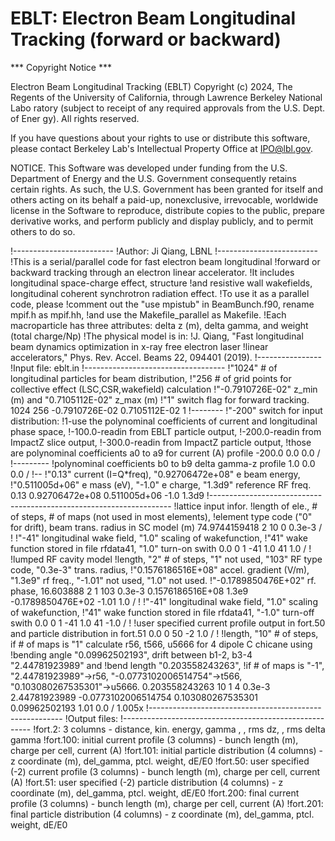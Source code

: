 # EBLT: Electron Beam Longitudinal Tracking (forward or backward)
*** Copyright Notice ***

Electron Beam Longitudinal Tracking  (EBLT) Copyright (c) 2024, The
Regents of the University of California, through Lawrence Berkeley National Labo
ratory (subject to receipt of any required approvals from the U.S. Dept. of Ener
gy). All rights reserved.

If you have questions about your rights to use or distribute this software,
please contact Berkeley Lab's Intellectual Property Office at
IPO@lbl.gov.

NOTICE.  This Software was developed under funding from the U.S. Department
of Energy and the U.S. Government consequently retains certain rights.  As
such, the U.S. Government has been granted for itself and others acting on
its behalf a paid-up, nonexclusive, irrevocable, worldwide license in the
Software to reproduce, distribute copies to the public, prepare derivative
works, and perform publicly and display publicly, and to permit others to do so.

!-------------------------
!Author: Ji Qiang, LBNL
!-------------------------
!This is a serial/parallel code for fast electron beam longitudinal
!forward or backward tracking through an electron linear accelerator.
!It includes longitudinal space-charge effect, structure
!and resistive wall wakefields, longitudinal coherent synchrotron radiation effect.
!To use it as a parallel code, please
!comment out the "use mpistub" in BeamBunch.f90, rename mpif.h as mpif.hh,
!and use the Makefile_parallel as Makefile.
!Each macroparticle has three attributes: delta z (m), delta gamma, and weight (total charge/Np)
!The physical model is in:
!J. Qiang, "Fast longitudinal beam dynamics optimization in x-ray free electron laser
!linear accelerators," Phys. Rev. Accel. Beams 22, 094401 (2019).
!----------------
!Input file: eblt.in
!-----------------------------------
!"1024" # of longitudinal particles for beam distribution,
!"256 # of grid points for collective effect (LSC,CSR,wakefield) calculation
!"-0.7910726E-02" z_min (m) and "0.7105112E-02" z_max (m)
!"1" switch flag for forward tracking.
1024 256 -0.7910726E-02  0.7105112E-02 1
!--------
!"-200" switch for input distribution:
!1-use the polynominal coefficients of current and longitudinal phase space,
!-100.0-readin from EBLT particle output,
!-200.0-readin from ImpactZ slice output,
!-300.0-readin from ImpactZ particle output,
!those are polynominal coefficients a0 to a9 for current (A) profile
-200.0 0.0 0.0 /
!---------
!polynominal coefficients b0 to b9 delta gamma-z profile
1.0 0.0 0.0  /
!--
!"0.13" current (I=Q*freq), "0.92706472e+08" e beam energy,
!"0.511005d+06" e mass (eV), "-1.0" e charge, "1.3d9" reference RF freq.
0.13 0.92706472e+08 0.511005d+06 -1.0 1.3d9
!--------------------------------------------------------------------
!lattice input infor.
!length of ele., # of steps, # of maps (not used in most elements),
!element type code ("0" for drift), beam trans. radius in SC model (m)
74.9744159418 2 10 0 0.3e-3 /
!
!"-41" longitudinal wake field, "1.0" scaling of wakefunction,
!"41" wake function stored in file rfdata41, "1.0" turn-on swith
0.0 0 1 -41 1.0 41 1.0 /
!
!lumped RF cavity model
!length, "2" # of steps, "1" not used, "103" RF type code, "0.3e-3" trans. radius,
!"0.1576186516E+08" accel. gradient (V/m), "1.3e9" rf freq., "-1.01" not used, "1.0" not used.
!"-0.1789850476E+02" rf. phase,
16.603888 2 1 103 0.3e-3 0.1576186516E+08 1.3e9 -0.1789850476E+02 -1.01 1.0 /
!
!"-41" longitudinal wake field, "1.0" scaling of wakefunction,
!"41" wake function stored in file rfdata41, "-1.0" turn-off swith
0.0 0 1 -41 1.0 41 -1.0 /
!
!user specified current profile output in fort.50 and particle distribution in fort.51
0.0 0 50 -2 1.0 /
!
!length, "10" # of steps, if # of maps is "1" calculate r56, t566, u5666 for 4 dipole C chicane using
!bending angle "0.09962502193", drift between b1-2, b3-4 "2.44781923989" and
!bend length "0.203558243263",
!if # of maps is "-1", "2.44781923989"->r56, "-0.0773102006514754"->t566, "0.103080267535301"->u5666.
0.203558243263 10 1 4 0.3e-3 2.44781923989 -0.0773102006514754 0.103080267535301 0.09962502193 1.01 0.0 / 1.005x
!--------------------------------------------------------
!Output files:
!-------------------------------------------------------
!fort.2: 3 columns - distance, kin. energy, gamma , <dz>, rms dz, <delta gamma>, rms delta gamma
!fort.100: initial current profile (3 columns) - bunch length (m), charge per cell, current (A)
!fort.101: initial particle distribution (4 columns) - z coordinate (m), del_gamma, ptcl. weight, dE/E0
!fort.50: user specified (-2) current profile (3 columns) - bunch length (m), charge per cell, current (A)
!fort.51: user specified (-2) particle distribution (4 columns) - z coordinate (m), del_gamma, ptcl. weight, dE/E0
!fort.200: final current profile (3 columns) - bunch length (m), charge per cell, current (A)
!fort.201: final particle distribution (4 columns) - z coordinate (m), del_gamma, ptcl. weight, dE/E0

